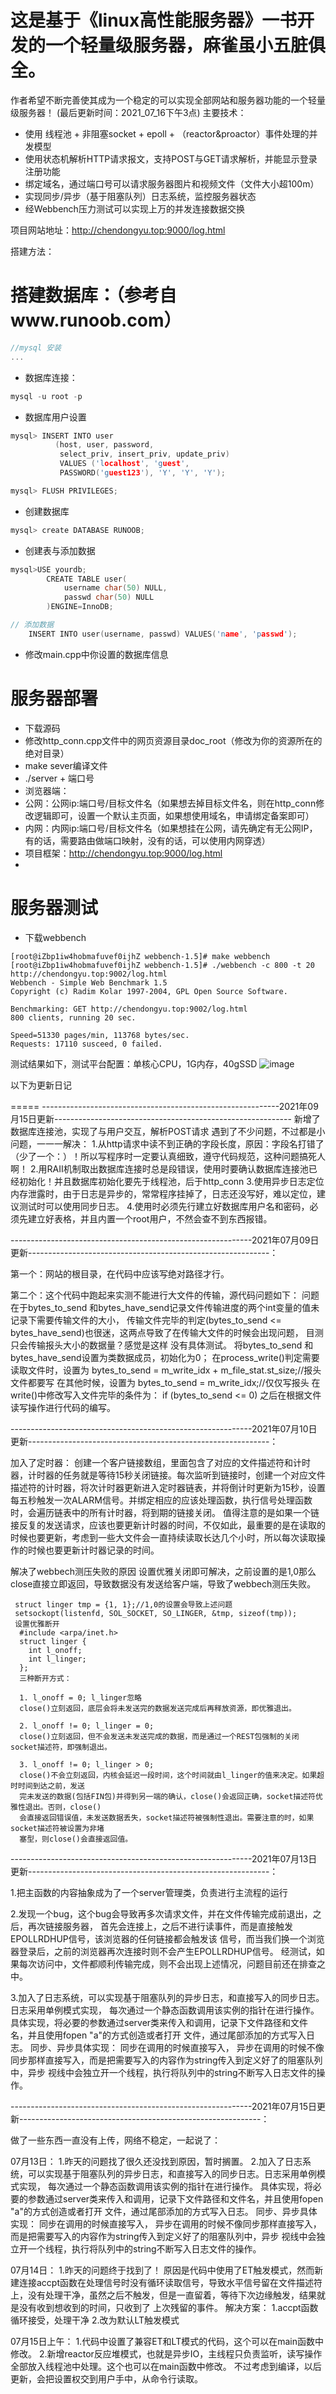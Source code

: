 

这是基于《linux高性能服务器》一书开发的一个轻量级服务器，麻雀虽小五脏俱全。
===============
作者希望不断完善使其成为一个稳定的可以实现全部网站和服务器功能的一个轻量级服务器！
(最后更新时间：2021_07_16下午3点)
主要技术：

* 使用 线程池 + 非阻塞socket + epoll + （reactor&proactor）事件处理的并发模型
* 使用状态机解析HTTP请求报文，支持POST与GET请求解析，并能显示登录注册功能
* 绑定域名，通过端口号可以请求服务器图片和视频文件（文件大小超100m）
* 实现同步/异步（基于阻塞队列）日志系统，监控服务器状态
* 经Webbench压力测试可以实现上万的并发连接数据交换

项目网站地址：http://chendongyu.top:9000/log.html

搭建方法：
# 搭建数据库：（参考自www.runoob.com）
```C++
//mysql 安装
...
```
* 数据库连接：
```C++
mysql -u root -p
```
* 数据库用户设置
```C++
mysql> INSERT INTO user 
          (host, user, password, 
           select_priv, insert_priv, update_priv) 
           VALUES ('localhost', 'guest', 
           PASSWORD('guest123'), 'Y', 'Y', 'Y');

mysql> FLUSH PRIVILEGES;
``` 
* 创建数据库
```C++
mysql> create DATABASE RUNOOB;
```
* 创建表与添加数据
```C++
mysql>USE yourdb;
        CREATE TABLE user(
            username char(50) NULL,
            passwd char(50) NULL
        )ENGINE=InnoDB;

// 添加数据
    INSERT INTO user(username, passwd) VALUES('name', 'passwd');
```

* 修改main.cpp中你设置的数据库信息

# 服务器部署
* 下载源码
* 修改http_conn.cpp文件中的网页资源目录doc_root（修改为你的资源所在的绝对目录）
* make sever编译文件
* ./server + 端口号
* 浏览器端：
*   公网：公网ip:端口号/目标文件名（如果想去掉目标文件名，则在http_conn修改逻辑即可，设置一个默认主页面，如果想使用域名，申请绑定备案即可）
*   内网：内网ip:端口号/目标文件名（如果想挂在公网，请先确定有无公网IP，有的话，需要路由做端口映射，没有的话，可以使用内网穿透）
* 项目框架：http://chendongyu.top:9000/log.html
* 

# 服务器测试
* 下载webbench
```
[root@iZbp1iw4hobmafuvef0ijhZ webbench-1.5]# make webbench
[root@iZbp1iw4hobmafuvef0ijhZ webbench-1.5]# ./webbench -c 800 -t 20 http://chendongyu.top:9002/log.html
Webbench - Simple Web Benchmark 1.5
Copyright (c) Radim Kolar 1997-2004, GPL Open Source Software.

Benchmarking: GET http://chendongyu.top:9002/log.html
800 clients, running 20 sec.

Speed=51330 pages/min, 113768 bytes/sec.
Requests: 17110 susceed, 0 failed.

```
测试结果如下，测试平台配置：单核心CPU，1G内存，40gSSD
![image](https://user-images.githubusercontent.com/76243213/133824711-7794fe02-b939-4848-acca-cec5a4ecf0d7.png)



以下为更新日记

=====
-----------------------------------------------------------2021年09月15日更新-----------------------------------------------------------
新增了数据库连接池，实现了与用户交互，解析POST请求
遇到了不少问题，不过都是小问题，一一一解决：
1.从http请求中读不到正确的字段长度，原因：字段名打错了（少了一个：）！所以写程序时一定要认真细致，遵守代码规范，这种问题搞死人啊！
2.用RAII机制取出数据库连接时总是段错误，使用时要确认数据库连接池已经初始化！并且数据库初始化要先于线程池，后于http_conn
3.使用异步日志定位内存泄露时，由于日志是异步的，常常程序挂掉了，日志还没写好，难以定位，建议测试时可以使用同步日志。
4.使用时必须先行建立好数据库用户名和密码，必须先建立好表格，并且内置一个root用户，不然会查不到东西报错。


------------------------------------------------------------2021年07月09日更新------------------------------------------------------------：



第一个：网站的根目录，在代码中应该写绝对路径才行。

第二个：这个代码中跑起来实测不能进行大文件的传输，源代码问题如下：
问题在于bytes_to_send 和bytes_have_send记录文件传输进度的两个int变量的值未记录下需要传输文件的大小，
传输文件完毕的判定(bytes_to_send <= bytes_have_send)也很迷，这两点导致了在传输大文件的时候会出现问题，
目测只会传输报头大小的数据量？感觉是这样 没有具体测试。
将bytes_to_send 和bytes_have_send设置为类数据成员，初始化为0；
在process_write()判定需要读取文件时，设置为
bytes_to_send = m_write_idx + m_file_stat.st_size;//报头文件都要写
在其他时候，设置为
bytes_to_send = m_write_idx;//仅仅写报头
在write()中修改写入文件完毕的条件为：
if (bytes_to_send <= 0)
之后在根据文件读写操作进行代码的编写。


------------------------------------------------------------2021年07月10日更新------------------------------------------------------------：

加入了定时器：
  创建一个客户链接数组，里面包含了对应的文件描述符和计时器，计时器的任务就是等待15秒关闭链接。每次监听到链接时，创建一个对应文件描述符的计时器，将次计时器更新进入定时器链表，并将倒计时更新为15秒，设置每五秒触发一次ALARM信号。并绑定相应的应该处理函数，执行信号处理函数时，会遍历链表中的所有计时器，将到期的链接关闭。
  值得注意的是如果一个链接反复的发送请求，应该也要更新计时器的时间，不仅如此，最重要的是在读取的时候也要更新，考虑到一些大文件会一直持续读取长达几个小时，所以每次读取操作的时候也要更新计时器记录的时间。
  
解决了webbech测压失败的原因
   设置优雅关闭即可解决，之前设置的是1,0那么close直接立即返回，导致数据没有发送给客户端，导致了webbech测压失败。
   
   
     struct linger tmp = {1, 1};//1,0的设置会导致上述问题
     setsockopt(listenfd, SOL_SOCKET, SO_LINGER, &tmp, sizeof(tmp));
     设置优雅断开
      #include <arpa/inet.h>
      struct linger {
        int l_onoff;
        int l_linger;
      };
      三种断开方式：

      1. l_onoff = 0; l_linger忽略
      close()立刻返回，底层会将未发送完的数据发送完成后再释放资源，即优雅退出。

      2. l_onoff != 0; l_linger = 0;
      close()立刻返回，但不会发送未发送完成的数据，而是通过一个REST包强制的关闭socket描述符，即强制退出。

      3. l_onoff != 0; l_linger > 0;
      close()不会立刻返回，内核会延迟一段时间，这个时间就由l_linger的值来决定。如果超时时间到达之前，发送
      完未发送的数据(包括FIN包)并得到另一端的确认，close()会返回正确，socket描述符优雅性退出。否则，close()
      会直接返回错误值，未发送数据丢失，socket描述符被强制性退出。需要注意的时，如果socket描述符被设置为非堵
      塞型，则close()会直接返回值。
      
 ------------------------------------------------------------2021年07月13日更新------------------------------------------------------------：


1.把主函数的内容抽象成为了一个server管理类，负责进行主流程的运行

2.发现一个bug，这个bug会导致再多次请求文件，并在文件传输完成前退出，之后，再次链接服务器，
首先会连接上，之后不进行读事件，而是直接触发EPOLLRDHUP信号，该浏览器的任何链接都会触发该
信号，而当我们换一个浏览器登录后，之前的浏览器再次连接时则不会产生EPOLLRDHUP信号。
经测试，如果每次访问中，文件都顺利传输完成，则不会出现上述情况，问题目前还在排查之中。


3.加入了日志系统，可以实现基于阻塞队列的异步日志，和直接写入的同步日志。日志采用单例模式实现，
每次通过一个静态函数调用该实例的指针在进行操作。
  具体实现，将必要的参数通过server类来传入和调用，记录下文件路径和文件名，并且使用fopen "a"的方式创造或者打开
  文件，通过尾部添加的方式写入日志。
  同步、异步具体实现：
    同步在调用的时候直接写入，
    异步在调用的时候不像同步那样直接写入，而是把需要写入的内容作为string传入到定义好了的阻塞队列中，异步
    视线中会独立开一个线程，执行将队列中的string不断写入日志文件的操作。  

 ------------------------------------------------------------2021年07月15日更新------------------------------------------------------------：
 
 做了一些东西一直没有上传，网络不稳定，一起说了：
 
 07月13日：
1.昨天的问题找了很久还没找到原因，暂时搁置。
2.加入了日志系统，可以实现基于阻塞队列的异步日志，和直接写入的同步日志。日志采用单例模式实现，
每次通过一个静态函数调用该实例的指针在进行操作。
  具体实现，将必要的参数通过server类来传入和调用，记录下文件路径和文件名，并且使用fopen "a"的方式创造或者打开
  文件，通过尾部添加的方式写入日志。
  同步、异步具体实现：
    同步在调用的时候直接写入，
    异步在调用的时候不像同步那样直接写入，而是把需要写入的内容作为string传入到定义好了的阻塞队列中，异步
    视线中会独立开一个线程，执行将队列中的string不断写入日志文件的操作。

07月14日：
1.昨天的问题终于找到了！
  原因是代码中使用了ET触发模式，然而新建连接accpt函数在处理信号时没有循环读取信号，导致水平信号留在文件描述符
  上，没有处理干净，虽然之后不触发，但是一直留着，等待下次边缘触发，结果就是没有收到想收到的时间，只收到了
  上次残留的事件。
  解决方案：
  1.accpt函数循环接受，处理干净
  2.改为默认LT触发模式

07月15日上午：
1.代码中设置了兼容ET和LT模式的代码，这个可以在main函数中修改。
2.新增reactor反应堆模式，也就是异步IO，主线程只负责监听，读写操作全部放入线程池中处理。这个也可以在main函数中修改。
  不过考虑到编译，以后更新，会把设置权交到用户手中，从命令行读取。
 
 
 
 
